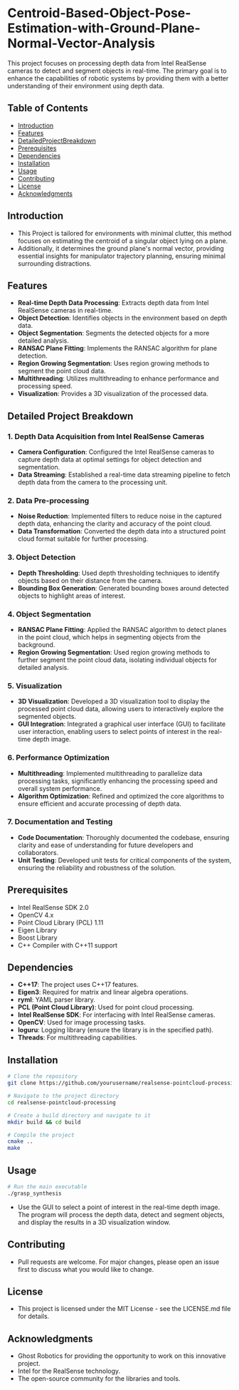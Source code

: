 # Centroid-Based-Object-Pose-Estimation-with-Ground-Plane-Normal-Vector-Analysis

This project focuses on processing depth data from Intel RealSense cameras to detect and segment objects in real-time. The primary goal is to enhance the capabilities of robotic systems by providing them with a better understanding of their environment using depth data.

## Table of Contents
- [Introduction](#introduction)
- [Features](#features)
- [DetailedProjectBreakdown](#Detailed_Project_Breakdown)
- [Prerequisites](#prerequisites)
- [Dependencies](#dependencies)
- [Installation](#installation)
- [Usage](#usage)
- [Contributing](#contributing)
- [License](#license)
- [Acknowledgments](#acknowledgments)

## Introduction
- This Project is tailored for environments with minimal clutter, this method focuses on estimating the centroid of a singular object lying on a plane. 
- Additionally, it determines the ground plane's normal vector, providing essential insights for manipulator trajectory planning, ensuring minimal surrounding distractions.

## Features
- **Real-time Depth Data Processing**: Extracts depth data from Intel RealSense cameras in real-time.
- **Object Detection**: Identifies objects in the environment based on depth data.
- **Object Segmentation**: Segments the detected objects for a more detailed analysis.
- **RANSAC Plane Fitting**: Implements the RANSAC algorithm for plane detection.
- **Region Growing Segmentation**: Uses region growing methods to segment the point cloud data.
- **Multithreading**: Utilizes multithreading to enhance performance and processing speed.
- **Visualization**: Provides a 3D visualization of the processed data.


## Detailed Project Breakdown

### 1. Depth Data Acquisition from Intel RealSense Cameras
- **Camera Configuration**: Configured the Intel RealSense cameras to capture depth data at optimal settings for object detection and segmentation.
- **Data Streaming**: Established a real-time data streaming pipeline to fetch depth data from the camera to the processing unit.

### 2. Data Pre-processing
- **Noise Reduction**: Implemented filters to reduce noise in the captured depth data, enhancing the clarity and accuracy of the point cloud.
- **Data Transformation**: Converted the depth data into a structured point cloud format suitable for further processing.

### 3. Object Detection
- **Depth Thresholding**: Used depth thresholding techniques to identify objects based on their distance from the camera.
- **Bounding Box Generation**: Generated bounding boxes around detected objects to highlight areas of interest.

### 4. Object Segmentation
- **RANSAC Plane Fitting**: Applied the RANSAC algorithm to detect planes in the point cloud, which helps in segmenting objects from the background.
- **Region Growing Segmentation**: Used region growing methods to further segment the point cloud data, isolating individual objects for detailed analysis.

### 5. Visualization
- **3D Visualization**: Developed a 3D visualization tool to display the processed point cloud data, allowing users to interactively explore the segmented objects.
- **GUI Integration**: Integrated a graphical user interface (GUI) to facilitate user interaction, enabling users to select points of interest in the real-time depth image.

### 6. Performance Optimization
- **Multithreading**: Implemented multithreading to parallelize data processing tasks, significantly enhancing the processing speed and overall system performance.
- **Algorithm Optimization**: Refined and optimized the core algorithms to ensure efficient and accurate processing of depth data.

### 7. Documentation and Testing
- **Code Documentation**: Thoroughly documented the codebase, ensuring clarity and ease of understanding for future developers and collaborators.
- **Unit Testing**: Developed unit tests for critical components of the system, ensuring the reliability and robustness of the solution.

## Prerequisites
- Intel RealSense SDK 2.0
- OpenCV 4.x
- Point Cloud Library (PCL) 1.11
- Eigen Library
- Boost Library
- C++ Compiler with C++11 support

## Dependencies
- **C++17**: The project uses C++17 features.
- **Eigen3**: Required for matrix and linear algebra operations.
- **ryml**: YAML parser library.
- **PCL (Point Cloud Library)**: Used for point cloud processing.
- **Intel RealSense SDK**: For interfacing with Intel RealSense cameras.
- **OpenCV**: Used for image processing tasks.
- **loguru**: Logging library (ensure the library is in the specified path).
- **Threads**: For multithreading capabilities.

## Installation
```bash
# Clone the repository
git clone https://github.com/yourusername/realsense-pointcloud-processing.git

# Navigate to the project directory
cd realsense-pointcloud-processing

# Create a build directory and navigate to it
mkdir build && cd build

# Compile the project
cmake ..
make
```
## Usage

```bash
# Run the main executable
./grasp_synthesis
```

- Use the GUI to select a point of interest in the real-time depth image. The program will process the depth data, detect and segment objects, and display the results in a 3D visualization window.

## Contributing
- Pull requests are welcome. For major changes, please open an issue first to discuss what you would like to change.

## License
- This project is licensed under the MIT License - see the LICENSE.md file for details.

## Acknowledgments
- Ghost Robotics for providing the opportunity to work on this innovative project.
- Intel for the RealSense technology.
- The open-source community for the libraries and tools.